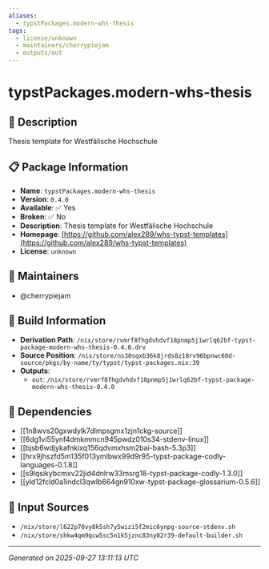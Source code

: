 ```yaml
---
aliases:
  - typstPackages.modern-whs-thesis
tags:
  - license/unknown
  - maintainers/cherrypiejam
  - outputs/out
---
```


# typstPackages.modern-whs-thesis

## 📝 Description

Thesis template for Westfälische Hochschule

## 📋 Package Information

- **Name**: `typstPackages.modern-whs-thesis`
- **Version**: `0.4.0`
- **Available**: ✅ Yes
- **Broken**: ✅ No
- **Description**: Thesis template for Westfälische Hochschule
- **Homepage**: [https://github.com/alex289/whs-typst-templates](https://github.com/alex289/whs-typst-templates)
- **License**: `unknown`
## 👥 Maintainers

- @cherrypiejam


## 🔧 Build Information

- **Derivation Path**: `/nix/store/rvmrf8fhgdvhdvf18pnmp5j1wrlq62bf-typst-package-modern-whs-thesis-0.4.0.drv`
- **Source Position**: `/nix/store/ns30sqxb36k8jrds8z18rv96bpnwc60d-source/pkgs/by-name/ty/typst/typst-packages.nix:39`
- **Outputs**:
  - `out`:  `/nix/store/rvmrf8fhgdvhdvf18pnmp5j1wrlq62bf-typst-package-modern-whs-thesis-0.4.0`

## 🔗 Dependencies

- [[1n8wvs20gxwdylk7dlmpsgmx1zjn1ckg-source]]
- [[6dg1vi55ynf4dmkmmcn945pwdz010s34-stdenv-linux]]
- [[bjsb6wdjykafnkixq156qdvmxhsm2bai-bash-5.3p3]]
- [[hrx9jhszfd5m135f013ymlbwx99d9r95-typst-package-codly-languages-0.1.8]]
- [[s9lqsikybcmxv22jid4dnlrw33msrg18-typst-package-codly-1.3.0]]
- [[yld12fcld0a1indcl3qwlb664gn910xw-typst-package-glossarium-0.5.6]]

## 📁 Input Sources

- `/nix/store/l622p70vy8k5sh7y5wizi5f2mic6ynpg-source-stdenv.sh`
- `/nix/store/shkw4qm9qcw5sc5n1k5jznc83ny02r39-default-builder.sh`

---
*Generated on 2025-09-27 13:11:13 UTC*
